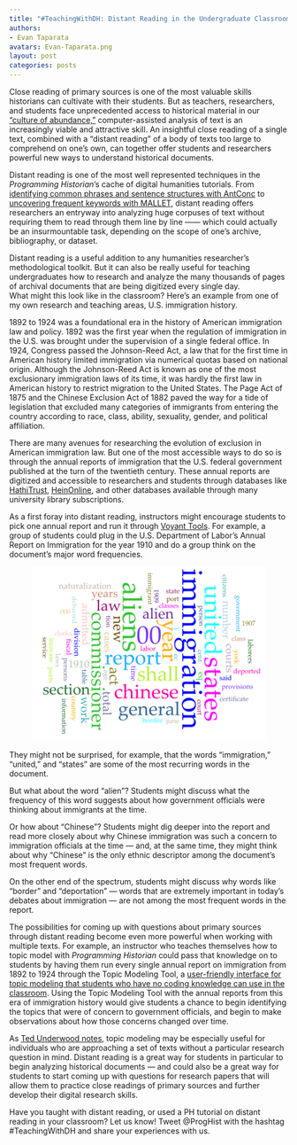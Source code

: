 ```yaml
---
title: "#TeachingWithDH: Distant Reading in the Undergraduate Classroom"
authors: 
- Evan Taparata 
avatars: Evan-Taparata.png
layout: post
categories: posts
---
```


Close reading of primary sources is one of the most valuable skills historians can cultivate with their students. But as teachers, researchers, and students face unprecedented access to historical material in our [“culture of abundance,”](http://chnm.gmu.edu/essays-on-history-new-media/essays/?essayid=6) computer-assisted analysis of text is an increasingly viable and attractive skill. An insightful close reading of a single text, combined with a “distant reading” of a body of texts too large to comprehend on one’s own, can together offer students and researchers powerful new ways to understand historical documents. 

Distant reading is one of the most well represented techniques in the *Programming Historian*’s cache of digital humanities tutorials. From [identifying common phrases and sentence structures with AntConc](http://programminghistorian.org/lessons/corpus-analysis-with-antconc) to [uncovering frequent keywords with MALLET](http://programminghistorian.org/lessons/topic-modeling-and-mallet), distant reading offers researchers an entryway into analyzing huge corpuses of text without requiring them to read through them line by line —— which could actually be an insurmountable task, depending on the scope of one’s archive, bibliography, or dataset.

Distant reading is a useful addition to any humanities researcher’s methodological toolkit. But it can also be really useful for teaching undergraduates how to research and analyze the many thousands of pages of archival documents that are being digitized every single day.   
What might this look like in the classroom? Here’s an example from one of my own research and teaching areas, U.S. immigration history. 

1892 to 1924 was a foundational era in the history of American immigration law and policy. 1892 was the first year when the regulation of immigration in the U.S. was brought under the supervision of a single federal office. In 1924, Congress passed the Johnson-Reed Act, a law that for the first time in American history limited immigration via numerical quotas based on national origin. Although the Johnson-Reed Act is known as one of the most exclusionary immigration laws of its time, it was hardly the first law in American history to restrict migration to the United States. The Page Act of 1875 and the Chinese Exclusion Act of 1882 paved the way for a tide of legislation that excluded many categories of immigrants from entering the country according to race, class, ability, sexuality, gender, and political affiliation. 

There are many avenues for researching the evolution of  exclusion in American immigration law. But one of the most accessible ways to do so is through the annual reports of immigration that the U.S. federal government published at the turn of the twentieth century. These annual reports are digitized and accessible to researchers and students through databases like [HathiTrust](https://www.hathitrust.org/), [HeinOnline](http://home.heinonline.org/), and other databases available through many university library subscriptions.

As a first foray into distant reading, instructors might encourage students to pick one annual report and run it through [Voyant Tools](http://voyant-tools.org/). For example, a group of students could plug in the U.S. Department of Labor’s Annual Report on Immigration for the year 1910 and do a group think on the document’s major word frequencies. 

<figure>
<a href="./images/distant-reading-in-the-undergraduate-classroom/distant-reading-01.png">
        <img src="./images/distant-reading-in-the-undergraduate-classroom/distant-reading-01.png" alt="" />
    </a>
</figure>

They might not be surprised, for example, that the words “immigration,” “united,” and “states” are some of the most recurring words in the document. 

But what about the word “alien”? Students might discuss what the frequency of this word suggests about how government officials were thinking about immigrants at the time. 

Or how about “Chinese”? Students might dig deeper into the report and read more closely about why Chinese immigration was such a concern to immigration officials at the time — and, at the same time, they might think about why “Chinese” is the only ethnic descriptor among the document’s most frequent words. 

On the other end of the spectrum, students might discuss why words like “border” and “deportation” — words that are extremely important in today’s debates about immigration — are not among the most frequent words in the report. 

The possibilities for coming up with questions about primary sources through distant reading become even more powerful when working with multiple texts. For example, an instructor who teaches themselves how to topic model with *Programming Historian* could pass that knowledge on to students by having them run every single annual report on immigration from 1892 to 1924 through the Topic Modeling Tool, a [user-friendly interface for topic modeling that students who have no coding knowledge can use in the classroom](http://www.themacroscope.org/?page_id=391). Using the Topic Modeling Tool with the annual reports from this era of immigration history would give students a chance to begin identifying the topics that were of concern to government officials, and begin to make observations about how those concerns changed over time. 

As [Ted Underwood notes](http://tedunderwood.com/2015/06/04/seven-ways-humanists-are-using-computers-to-understand-text/), topic modeling may be especially useful for individuals who are approaching a set of texts without a particular research question in mind. Distant reading is a great way for students in particular to begin analyzing historical documents — and could also be a great way for students to start coming up with questions for research papers that will allow them to practice close readings of primary sources and further develop their digital research skills. 

Have you taught with distant reading, or used a PH tutorial on distant reading in your classroom? Let us know! Tweet @ProgHist with the hashtag #TeachingWithDH and share your experiences with us. 




